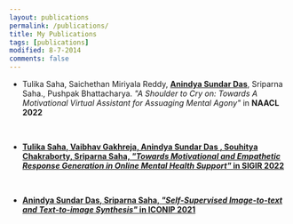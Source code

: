 ```yaml
---
layout: publications
permalink: /publications/
title: My Publications
tags: [publications]
modified: 8-7-2014
comments: false
---
```


<section>

    
  
  <p align="center">
    </p>
  <div style="text-align:left"><ul><li>Tulika Saha, Saichethan Miriyala Reddy, <u><b>Anindya Sundar Das</b></u>, Sriparna Saha., Pushpak Bhattacharya. <i>"A Shoulder to Cry on: Towards A Motivational Virtual Assistant for Assuaging Mental Agony" </i> in <b>NAACL 2022<b>
 </li>
 
</ul> </div>

<br>

<p align="center">
    </p>
  <div style="text-align:left"><ul><li><u>Tulika Saha, Vaibhav Gakhreja, <u><b>Anindya Sundar Das </b></u>, Souhitya Chakraborty, Sriparna Saha, <i>"Towards Motivational and Empathetic Response Generation in Online Mental Health Support" </i> in <b> SIGIR 2022 </b>
</li>
 
</ul> </div>

<br>

<p align="center">
    </p>
  <div style="text-align:left"><ul><li><u><b>Anindya Sundar Das</b></u>, Sriparna Saha, <a href="https://link.springer.com/chapter/10.1007/978-3-030-92273-3_34"><i>"Self-Supervised Image-to-text and Text-to-image Synthesis" </i></a> in <b>ICONIP 2021</b> </li>
 
</ul> </div>


</section>



